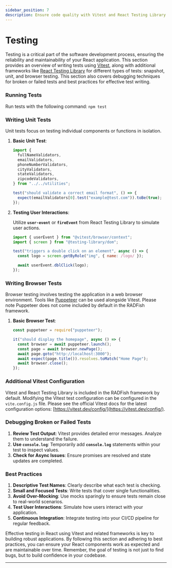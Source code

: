 ```yaml
---
sidebar_position: 7
description: Ensure code quality with Vitest and React Testing Library
---
```


# Testing

Testing is a critical part of the software development process, ensuring the reliability and maintainability of your React application. This section provides an overview of writing tests using [Vitest](https://vitest.dev/api/), along with additional frameworks like [React Testing Library](https://testing-library.com/docs/react-testing-library/intro/) for different types of tests: snapshot, unit, and browser testing. This section also covers debugging techniques for broken or failed tests and best practices for effective test writing.

### **Running Tests**

Run tests with the following command: `npm test`

### **Writing Unit Tests**

Unit tests focus on testing individual components or functions in isolation.

1. **Basic Unit Test**:

   ```jsx
   import {
     fullNameValidators,
     emailValidators,
     phoneNumberValidators,
     cityValidators,
     stateValidators,
     zipcodeValidators,
   } from "../../utilities";

   test("should validate a correct email format", () => {
     expect(emailValidators[0].test("example@test.com")).toBe(true);
   });
   ```

2. **Testing User Interactions**:

   Utilize **`user-event`** or **`fireEvent`** from React Testing Library to simulate user actions.

   ```jsx
   import { userEvent } from "@vitest/browser/context";
   import { screen } from "@testing-library/dom";

   test("triggers a double click on an element", async () => {
     const logo = screen.getByRole("img", { name: /logo/ });

     await userEvent.dblClick(logo);
   });
   ```

### **Writing Browser Tests**

Browser testing involves testing the application in a web browser environment. Tools like [Puppeteer](https://pptr.dev/) can be used alongside Vitest. Please note Puppeteer does not come included by default in the RADFish framework.

1. **Basic Browser Test**:

   ```jsx
   const puppeteer = require("puppeteer");

   it("should display the homepage", async () => {
     const browser = await puppeteer.launch();
     const page = await browser.newPage();
     await page.goto("http://localhost:3000");
     await expect(page.title()).resolves.toMatch("Home Page");
     await browser.close();
   });
   ```

### Additional Vitest Configuration

Vitest and React Testing Library is included in the RADFish framework by default. Modifying the Vitest test configuration can be configured in the `vite.config.js` file. Please see the official Vitest docs for the latest configuration options: [https://vitest.dev/config/](https://vitest.dev/config/).

### **Debugging Broken or Failed Tests**

1. **Review Test Output**: Vitest provides detailed error messages. Analyze them to understand the failure.
2. **Use `console.log`**: Temporarily add **`console.log`** statements within your test to inspect values.
3. **Check for Async Issues**: Ensure promises are resolved and state updates are completed.

### **Best Practices**

1. **Descriptive Test Names**: Clearly describe what each test is checking.
2. **Small and Focused Tests**: Write tests that cover single functionalities.
3. **Avoid Over-Mocking**: Use mocks sparingly to ensure tests remain close to real-world scenarios.
4. **Test User Interactions**: Simulate how users interact with your application.
5. **Continuous Integration**: Integrate testing into your CI/CD pipeline for regular feedback.

Effective testing in React using Vitest and related frameworks is key to building robust applications. By following this section and adhering to best practices, you can ensure your React components work as expected and are maintainable over time. Remember, the goal of testing is not just to find bugs, but to build confidence in your codebase.

---
